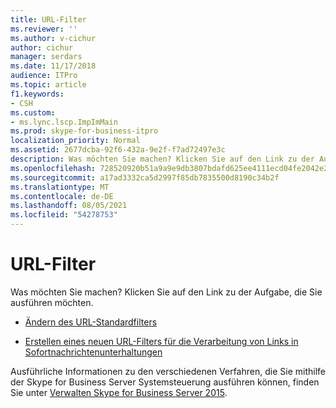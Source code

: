 ```yaml
---
title: URL-Filter
ms.reviewer: ''
ms.author: v-cichur
author: cichur
manager: serdars
ms.date: 11/17/2018
audience: ITPro
ms.topic: article
f1.keywords:
- CSH
ms.custom:
- ms.lync.lscp.ImpImMain
ms.prod: skype-for-business-itpro
localization_priority: Normal
ms.assetid: 2677dcba-92f6-432a-9e2f-f7ad72497e3c
description: Was möchten Sie machen? Klicken Sie auf den Link zu der Aufgabe, die Sie ausführen möchten.
ms.openlocfilehash: 728520920b51a9a9e9db3807bdafd625ee4111ecd04fe2042e28ecf2e5a5b760
ms.sourcegitcommit: a17ad3332ca5d2997f85db7835500d8190c34b2f
ms.translationtype: MT
ms.contentlocale: de-DE
ms.lasthandoff: 08/05/2021
ms.locfileid: "54278753"
---
```

# <a name="url-filter"></a>URL-Filter

Was möchten Sie machen? Klicken Sie auf den Link zu der Aufgabe, die Sie ausführen möchten.

- [Ändern des URL-Standardfilters](/previous-versions/office/lync-server-2013/lync-server-2013-modify-the-default-url-filter)

- [Erstellen eines neuen URL-Filters für die Verarbeitung von Links in Sofortnachrichtenunterhaltungen](/previous-versions/office/lync-server-2013/lync-server-2013-create-a-new-url-filter-to-handle-hyperlinks-in-im-conversations)

Ausführliche Informationen zu den verschiedenen Verfahren, die Sie mithilfe der Skype for Business Server Systemsteuerung ausführen können, finden Sie unter [Verwalten Skype for Business Server 2015](../../manage/manage.md).